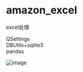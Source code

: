 # amazon_excel
excel处理
  
QSettings    
DBUtils+sqlite3  
pandas  

![image](https://github.com/star1986xk/amazon_excel/blob/master/win.jpg)
